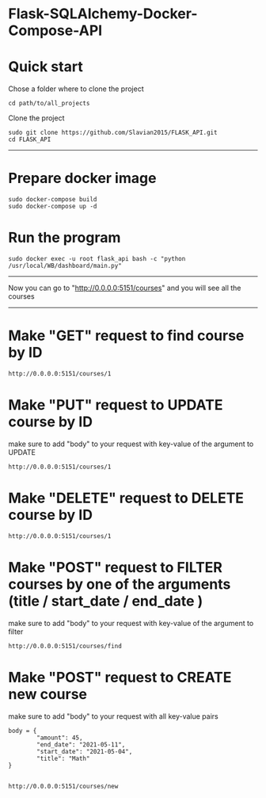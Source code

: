 Flask-SQLAlchemy-Docker-Compose-API
==========================



Quick start
===========

Chose a folder where to clone the project



    cd path/to/all_projects

Clone the project


	sudo git clone https://github.com/Slavian2015/FLASK_API.git
	cd FLASK_API
--------------

Prepare docker image
=======


	sudo docker-compose build
	sudo docker-compose up -d
	

Run the program
=======


	sudo docker exec -u root flask_api bash -c "python /usr/local/WB/dashboard/main.py"
	
--------------

Now you can go to "http://0.0.0.0:5151/courses" and you will see all the courses

--------------


Make "GET" request to find course by ID
=======


	http://0.0.0.0:5151/courses/1
	


Make "PUT" request to UPDATE course by ID
=======

make sure to add "body" to your request with key-value of the argument to UPDATE 


	http://0.0.0.0:5151/courses/1
	


Make "DELETE" request to DELETE course by ID
=======



	http://0.0.0.0:5151/courses/1
	
	

Make "POST" request to FILTER courses by one of the arguments (title / start_date / end_date )
=======

make sure to add "body" to your request with key-value of the argument to filter 


	http://0.0.0.0:5151/courses/find
	

	
Make "POST" request to CREATE new course
=======

make sure to add "body" to your request with all key-value pairs



	body = {
            "amount": 45, 
            "end_date": "2021-05-11", 
            "start_date": "2021-05-04", 
            "title": "Math"
	}


	http://0.0.0.0:5151/courses/new